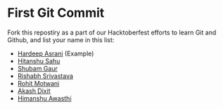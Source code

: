 # First Git Commit

Fork this repostiry as a part of our Hacktoberfest efforts to learn Git and Github, and list your name in this list:

- [Hardeep Asrani](https://github.com/HardeepAsrani) (Example)
- [Hitanshu Sahu](https://github.com/Phantom-Cluster)
- [Shubam Gaur](https://github.com/sumitsg10)
- [Rishabh Srivastava](https://github.com/Keypuncher91)
- [Rohit Motwani](https://github.com/rohittm)
- [Akash Dixit](https://github.com/Akash1Dixit)
- [Himanshu Awasthi](https://github.com/IHackPy)